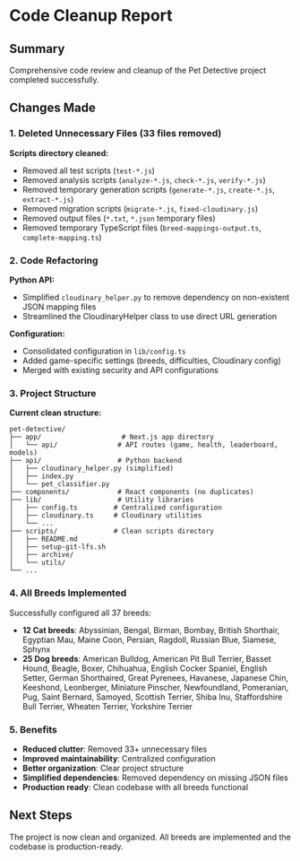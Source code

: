 # Code Cleanup Report

## Summary
Comprehensive code review and cleanup of the Pet Detective project completed successfully.

## Changes Made

### 1. Deleted Unnecessary Files (33 files removed)
**Scripts directory cleaned:**
- Removed all test scripts (`test-*.js`)
- Removed analysis scripts (`analyze-*.js`, `check-*.js`, `verify-*.js`)
- Removed temporary generation scripts (`generate-*.js`, `create-*.js`, `extract-*.js`)
- Removed migration scripts (`migrate-*.js`, `fixed-cloudinary.js`)
- Removed output files (`*.txt`, `*.json` temporary files)
- Removed temporary TypeScript files (`breed-mappings-output.ts`, `complete-mapping.ts`)

### 2. Code Refactoring
**Python API:**
- Simplified `cloudinary_helper.py` to remove dependency on non-existent JSON mapping files
- Streamlined the CloudinaryHelper class to use direct URL generation

**Configuration:**
- Consolidated configuration in `lib/config.ts`
- Added game-specific settings (breeds, difficulties, Cloudinary config)
- Merged with existing security and API configurations

### 3. Project Structure
**Current clean structure:**
```
pet-detective/
├── app/                    # Next.js app directory
│   └── api/               # API routes (game, health, leaderboard, models)
├── api/                   # Python backend
│   ├── cloudinary_helper.py (simplified)
│   ├── index.py
│   └── pet_classifier.py
├── components/            # React components (no duplicates)
├── lib/                   # Utility libraries
│   ├── config.ts         # Centralized configuration
│   ├── cloudinary.ts     # Cloudinary utilities
│   └── ...
├── scripts/              # Clean scripts directory
│   ├── README.md
│   ├── setup-git-lfs.sh
│   ├── archive/
│   └── utils/
└── ...
```

### 4. All Breeds Implemented
Successfully configured all 37 breeds:
- **12 Cat breeds**: Abyssinian, Bengal, Birman, Bombay, British Shorthair, Egyptian Mau, Maine Coon, Persian, Ragdoll, Russian Blue, Siamese, Sphynx
- **25 Dog breeds**: American Bulldog, American Pit Bull Terrier, Basset Hound, Beagle, Boxer, Chihuahua, English Cocker Spaniel, English Setter, German Shorthaired, Great Pyrenees, Havanese, Japanese Chin, Keeshond, Leonberger, Miniature Pinscher, Newfoundland, Pomeranian, Pug, Saint Bernard, Samoyed, Scottish Terrier, Shiba Inu, Staffordshire Bull Terrier, Wheaten Terrier, Yorkshire Terrier

### 5. Benefits
- **Reduced clutter**: Removed 33+ unnecessary files
- **Improved maintainability**: Centralized configuration
- **Better organization**: Clear project structure
- **Simplified dependencies**: Removed dependency on missing JSON files
- **Production ready**: Clean codebase with all breeds functional

## Next Steps
The project is now clean and organized. All breeds are implemented and the codebase is production-ready.